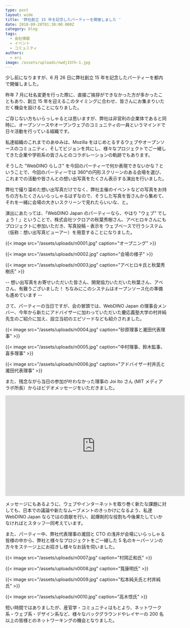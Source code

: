 ```yaml
---
type: post
layout: wide
title: '弊社創立 15 年を記念したパーティーを開催しました '
date: 2018-09-28T01:30:00.000Z
category: blog
tags:
  - 会社情報
  - イベント
  - コミュニティ
authors:
  - eri
image: /assets/uploads/nwdj15th-1.jpg
---
```

少し前になりますが、6 月 26 日に弊社創立 15 年を記念したパーティーを都内で開催しました。

昨年 7 月に社名変更を行った際に、直接ご挨拶ができなかった方が多かったこともあり、創立 15 年を迎えるこのタイミングに合わせ、皆さんにお集まりいただく機会を設けることになりました。

ご存じない方もいらっしゃるとは思いますが、弊社は非営利の企業体であると同時に、オープンソースやオープンウェブのコミュニティの一員というマインドで日々活動を行っている組織です。

私達組織のこれまでのあゆみは、Mozilla をはじめとるするウェブやオープンソースのコミュニティ、そしてビジョンを共にし、様々なプロジェクトでご一緒してきた企業や学術系の皆さんとのコラボレーションの軌跡でもあります。

そうした "WebDINO らしさ" を今回のパーティーで何か表現できないかな？ということで、今回のパーティーでは 360°の円形スクリーンのある会場を選び、これまでの活動や皆さんとの想い出写真をたくさん表示する演出を行いました。

弊社で撮り溜めた想い出写真だけでなく、弊社主催のイベントなどの写真をお持ちの方もたくさんいらっしゃるはずなので、そうした写真を皆さんから集めて、それを一緒に会場の大きいスクリーンで見れたらいいな、と。

演出にあたっては、「WebDINO Japan のパーティーなら、やはり "ウェブ" でしょう！」ということで、株式会社ツクロアの秋葉秀樹さん、アベヒロキさんにもプロジェクトに参加いただき、写真投稿・表示を ウェブベースで行うシステム（仮称：想い出写真ビューアー）を用意することになりました。

{{< image src="/assets/uploads/n0001.jpg" caption="オープニング" >}}

{{< image src="/assets/uploads/n0002.jpg" caption="会場の様子" >}}

{{< image src="/assets/uploads/n0003.jpg" caption="アベヒロキ氏と秋葉秀樹氏" >}}

\-- 想い出写真をお寄せいただいた皆さん、開発協力いただいた秋葉さん、アベさん、有難うございました！ ちなみにこのシステムはオープンソース化の準備も進めています --

さて、パーティーの当日ですが、会の冒頭では、WebDINO Japan の理事会メンバー、今年から新たにアドバイザーに加わっていただいた慶応義塾大学の村井純先生のご紹介に加え、設立当初のエピソードなども紹介されました。

{{< image src="/assets/uploads/n0004.jpg" caption="砂原理事と瀧田代表理事" >}}

{{< image src="/assets/uploads/n0005.jpg" caption="中村理事、鈴木監事、喜多理事" >}}

{{< image src="/assets/uploads/n0006.jpg" caption="アドバイザー村井氏と瀧田代表理事" >}}

また、残念ながら当日の参加が叶わなかった理事の Joi Ito さん (MIT メディアラボ所長）からはビデオメッセージをいただきました。

<iframe width="560" height="315" src="https://www.youtube.com/embed/hnfPwi2rKQA" frameborder="0" allow="autoplay; encrypted-media" allowfullscreen></iframe>

メッセージにもあるように、ウェブやインターネットを取り巻く新たな課題に対しても、日本での議論や新たなムーブメントのきっかけになるよう、私達 WebDINO Japan ならではの貢献を行い、起爆剤的な役割も今後果たしていかなければとスタッフ一同考えています。

また、パーティー中、弊社代表理事の瀧田と CTO の浅井が会場にいらっしゃる皆様の中から、弊社と様々なプロジェクトをご一緒した 5 名のキーパーソンの方々をステージ上にお招きし様々なお話を伺いました。

{{< image src="/assets/uploads/n0007.jpg" caption="村岡正和氏" >}}

{{< image src="/assets/uploads/n0008.jpg" caption="筧康明氏" >}}

{{< image src="/assets/uploads/n0009.jpg" caption="松本純夫氏と村井純氏" >}}

{{< image src="/assets/uploads/n0010.jpg" caption="高木悟氏" >}}

短い時間ではありましたが、産官学・コミュニティはもとより、ネットワーク系・ウェブ系・デザイン系など、様々なバックグラウンドやレイヤーの 200 名以上の皆様とのネットワーキングの機会となりました。
